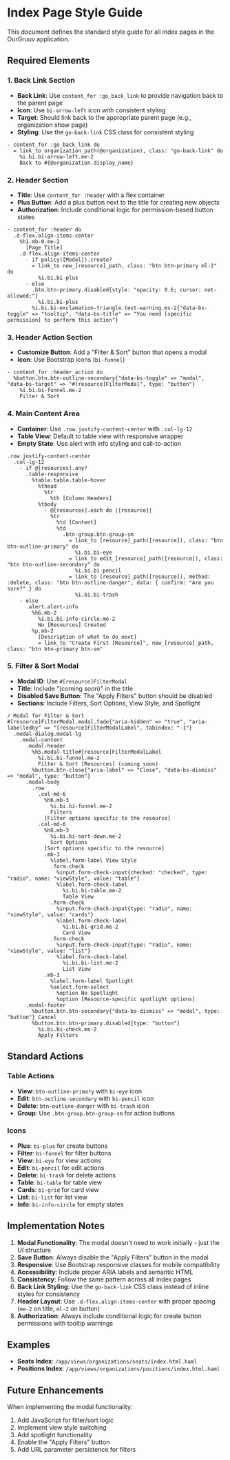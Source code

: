 # Index Page Style Guide

This document defines the standard style guide for all index pages in the OurGruuv application.

## Required Elements

### 1. Back Link Section
- **Back Link**: Use `content_for :go_back_link` to provide navigation back to the parent page
- **Icon**: Use `bi-arrow-left` icon with consistent styling
- **Target**: Should link back to the appropriate parent page (e.g., organization show page)
- **Styling**: Use the `go-back-link` CSS class for consistent styling

```haml
- content_for :go_back_link do
  = link_to organization_path(@organization), class: "go-back-link" do
    %i.bi.bi-arrow-left.me-2
    Back to #{@organization.display_name}
```

### 2. Header Section
- **Title**: Use `content_for :header` with a flex container
- **Plus Button**: Add a plus button next to the title for creating new objects
- **Authorization**: Include conditional logic for permission-based button states

```haml
- content_for :header do
  .d-flex.align-items-center
    %h1.mb-0.me-2
      [Page Title]
    .d-flex.align-items-center
      - if policy([Model]).create?
        = link_to new_[resource]_path, class: "btn btn-primary ml-2" do
          %i.bi.bi-plus
      - else
        .btn.btn-primary.disabled{style: "opacity: 0.6; cursor: not-allowed;"}
          %i.bi.bi-plus
        %i.bi.bi-exclamation-triangle.text-warning.ms-2{"data-bs-toggle" => "tooltip", "data-bs-title" => "You need [specific permission] to perform this action"}
```

### 3. Header Action Section
- **Customize Button**: Add a "Filter & Sort" button that opens a modal
- **Icon**: Use Bootstrap icons (`bi-funnel`)

```haml
- content_for :header_action do
  %button.btn.btn-outline-secondary{"data-bs-toggle" => "modal", "data-bs-target" => "#[resource]FilterModal", type: "button"}
    %i.bi.bi-funnel.me-2
    Filter & Sort
```

### 4. Main Content Area
- **Container**: Use `.row.justify-content-center` with `.col-lg-12`
- **Table View**: Default to table view with responsive wrapper
- **Empty State**: Use alert with info styling and call-to-action

```haml
.row.justify-content-center
  .col-lg-12
    - if @[resources].any?
      .table-responsive
        %table.table.table-hover
          %thead
            %tr
              %th [Column Headers]
          %tbody
            - @[resources].each do |[resource]|
              %tr
                %td [Content]
                %td
                  .btn-group.btn-group-sm
                    = link_to [resource]_path([resource]), class: "btn btn-outline-primary" do
                      %i.bi.bi-eye
                    = link_to edit_[resource]_path([resource]), class: "btn btn-outline-secondary" do
                      %i.bi.bi-pencil
                    = link_to [resource]_path([resource]), method: :delete, class: "btn btn-outline-danger", data: { confirm: "Are you sure?" } do
                      %i.bi.bi-trash
    - else
      .alert.alert-info
        %h6.mb-2
          %i.bi.bi-info-circle.me-2
          No [Resources] Created
        %p.mb-2 
          [Description of what to do next]
          = link_to "Create First [Resource]", new_[resource]_path, class: "btn btn-primary btn-sm"
```

### 5. Filter & Sort Modal
- **Modal ID**: Use `#[resource]FilterModal`
- **Title**: Include "(coming soon)" in the title
- **Disabled Save Button**: The "Apply Filters" button should be disabled
- **Sections**: Include Filters, Sort Options, View Style, and Spotlight

```haml
/ Modal for Filter & Sort
#[resource]FilterModal.modal.fade{"aria-hidden" => "true", "aria-labelledby" => "[resource]FilterModalLabel", tabindex: "-1"}
  .modal-dialog.modal-lg
    .modal-content
      .modal-header
        %h5.modal-title#[resource]FilterModalLabel
          %i.bi.bi-funnel.me-2
          Filter & Sort [Resources] (coming soon)
        %button.btn-close{"aria-label" => "Close", "data-bs-dismiss" => "modal", type: "button"}
      .modal-body
        .row
          .col-md-6
            %h6.mb-3
              %i.bi.bi-funnel.me-2
              Filters
            [Filter options specific to the resource]
          .col-md-6
            %h6.mb-3
              %i.bi.bi-sort-down.me-2
              Sort Options
            [Sort options specific to the resource]
            .mb-3
              %label.form-label View Style
              .form-check
                %input.form-check-input{checked: "checked", type: "radio", name: "viewStyle", value: "table"}
                %label.form-check-label
                  %i.bi.bi-table.me-2
                  Table View
              .form-check
                %input.form-check-input{type: "radio", name: "viewStyle", value: "cards"}
                %label.form-check-label
                  %i.bi.bi-grid.me-2
                  Card View
              .form-check
                %input.form-check-input{type: "radio", name: "viewStyle", value: "list"}
                %label.form-check-label
                  %i.bi.bi-list.me-2
                  List View
            .mb-3
              %label.form-label Spotlight
              %select.form-select
                %option No Spotlight
                %option [Resource-specific spotlight options]
      .modal-footer
        %button.btn.btn-secondary{"data-bs-dismiss" => "modal", type: "button"} Cancel
        %button.btn.btn-primary.disabled{type: "button"}
          %i.bi.bi-check.me-2
          Apply Filters
```

## Standard Actions

### Table Actions
- **View**: `btn-outline-primary` with `bi-eye` icon
- **Edit**: `btn-outline-secondary` with `bi-pencil` icon  
- **Delete**: `btn-outline-danger` with `bi-trash` icon
- **Group**: Use `.btn-group.btn-group-sm` for action buttons

### Icons
- **Plus**: `bi-plus` for create buttons
- **Filter**: `bi-funnel` for filter buttons
- **View**: `bi-eye` for view actions
- **Edit**: `bi-pencil` for edit actions
- **Delete**: `bi-trash` for delete actions
- **Table**: `bi-table` for table view
- **Cards**: `bi-grid` for card view
- **List**: `bi-list` for list view
- **Info**: `bi-info-circle` for empty states

## Implementation Notes

1. **Modal Functionality**: The modal doesn't need to work initially - just the UI structure
2. **Save Button**: Always disable the "Apply Filters" button in the modal
3. **Responsive**: Use Bootstrap responsive classes for mobile compatibility
4. **Accessibility**: Include proper ARIA labels and semantic HTML
5. **Consistency**: Follow the same pattern across all index pages
6. **Back Link Styling**: Use the `go-back-link` CSS class instead of inline styles for consistency
7. **Header Layout**: Use `.d-flex.align-items-center` with proper spacing (`me-2` on title, `ml-2` on button)
8. **Authorization**: Always include conditional logic for create button permissions with tooltip warnings

## Examples

- **Seats Index**: `/app/views/organizations/seats/index.html.haml`
- **Positions Index**: `/app/views/organizations/positions/index.html.haml`

## Future Enhancements

When implementing the modal functionality:
1. Add JavaScript for filter/sort logic
2. Implement view style switching
3. Add spotlight functionality
4. Enable the "Apply Filters" button
5. Add URL parameter persistence for filters
